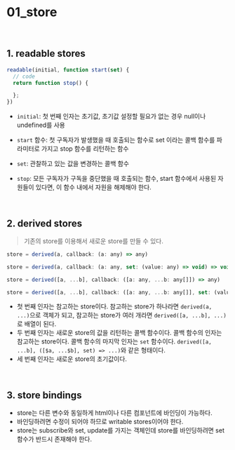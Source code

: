 # 01_store

<br>

## 1. readable stores

```javascript
readable(initial, function start(set) {
  // code
  return function stop() {

  };
})
```

- `initial`: 첫 번째 인자는 초기값, 초기값 설정할 필요가 없는 경우 null이나 undefined를 사용

- `start` 함수: 첫 구독자가 발생했을 때 호출되는 함수로 set 이라는 콜백 함수를 파라미터로 가지고 stop 함수를 리턴하는 함수

- `set`: 관찰하고 있는 값을 변경하는 콜백 함수

- `stop`: 모든 구독자가 구독을 중단했을 때 호출되는 함수, start 함수에서 사용된 자원들이 있다면, 이 함수 내에서 자원을 해제해야 한다.

<br>

## 2. derived stores

> 기존의 store를 이용해서 새로운 store를 만들 수 있다.

```javascript
store = derived(a, callback: (a: any) => any)
```

```javascript
store = derived(a, callback: (a: any, set: (value: any) => void) => void | () => void, initial_value: any)
```

```javascript
store = derived([a, ...b], callback: ([a: any, ...b: any[]]) => any)
```

```javascript
store = derived([a, ...b], callback: ([a: any, ...b: any[]], set: (value: any) => void) => void | () => void, initial_value: any)
```

- 첫 번째 인자는 참고하는 store이다. 참고하는 store가 하나라면 `derived(a, ...)`으로 객체가 되고, 참고하는 store가 여러 개라면 `derived([a, ...b], ...)`로 배열이 된다.
- 두 번째 인자는 새로운 store의 값을 리턴하는 콜백 함수이다. 콜백 함수의 인자는 참고하는 store이다. 콜백 함수의 마지막 인자는 `set` 함수이다. `derived([a, ...b], ([$a, ...$b], set) => ...)`와 같은 형태이다.
- 세 번째 인자는 새로운 store의 초기값이다.

<br>

## 3. store bindings

- store는 다른 변수와 동일하게 html이나 다른 컴포넌트에 바인딩이 가능하다.
- 바인딩하려면 수정이 되어야 하므로 writable stores이어야 한다.
- store는 subscribe와 set, update를 가지는 객체인데 store를 바인딩하려면 set 함수가 반드시 존재해야 한다.